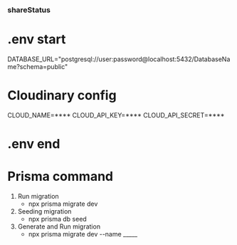 ### shareStatus 

# .env start

DATABASE_URL="postgresql://user:password@localhost:5432/DatabaseName?schema=public"

# Cloudinary config
CLOUD_NAME=****
CLOUD_API_KEY=****
CLOUD_API_SECRET=****

# .env end

# Prisma command
1. Run migration
   * npx prisma migrate dev
2. Seeding migration
   * npx prisma db seed
3. Generate and Run migration
   * npx prisma migrate dev --name _____

